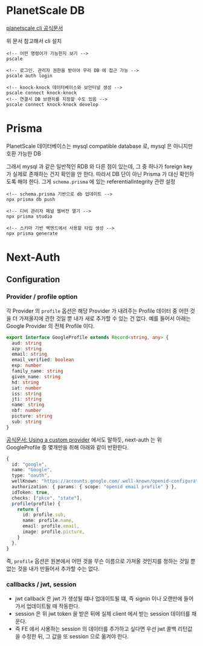 # PlanetScale DB

[planetscale cli 공식문서](https://github.com/planetscale/cli)

위 문서 참고해서 cli 설치

```
<!-- 어떤 명령어가 가능한지 보기 -->
pscale

<!-- 로그인. 관리자 권한을 받아야 우리 DB 에 접근 가능 -->
pscale auth login

<!-- knock-knock 데이터베이스와 보안터널 생성 -->
pscale connect knock-knock
<!-- 연결시 DB 브랜치를 지정할 수도 있음 -->
pscale connect knock-knock develop
```

# Prisma

PlanetScale 데이터베이스는 mysql compatible database 로, mysql 은 아니지만 호환 가능한 DB

그래서 mysql 과 같은 일반적인 RDB 와 다른 점이 있는데, 그 중 하나가 foreign key 가 실제로 존재하는 건지 확인을 안 한다. 따라서 DB 단이 아닌 Prisma 가 대신 확인하도록 해야 한다. 그게 `schema.prisma` 에 있는 referentialIntegrity 관련 설정

```
<!-- schema.prisma 기반으로 db 업데이트 -->
npx prisma db push

<!-- 디비 관리자 패널 웹버전 열기 -->
npx prisma studio

<!-- 스키마 기반 백엔드에서 사용할 타입 생성 -->
npx prisma generate
```

# Next-Auth

## Configuration

### Provider / profile option

각 Provider 의 `profile` 옵션은 해당 Provider 가 내려주는 Profile 데이터 중 어떤 것을 더 가져올지에 관한 것일 뿐 내가 새로 추가할 수 있는 건 없다. 예를 들어서 아래는 Google Provider 의 전체 Profile 이다.

```ts
export interface GoogleProfile extends Record<string, any> {
  aud: string
  azp: string
  email: string
  email_verified: boolean
  exp: number
  family_name: string
  given_name: string
  hd: string
  iat: number
  iss: string
  jti: string
  name: string
  nbf: number
  picture: string
  sub: string
}
```

[공식문서: Using a custom provider](https://next-auth.js.org/configuration/providers/oauth#using-a-custom-provider) 에서도 말하듯, next-auth 는 위 GoogleProfile 중 몇개만을 취해 아래와 같이 반환한다.

```ts
{
  id: "google",
  name: "Google",
  type: "oauth",
  wellKnown: "https://accounts.google.com/.well-known/openid-configuration",
  authorization: { params: { scope: "openid email profile" } },
  idToken: true,
  checks: ["pkce", "state"],
  profile(profile) {
    return {
      id: profile.sub,
      name: profile.name,
      email: profile.email,
      image: profile.picture,
    }
  },
}
```

즉, `profile` 옵션은 원본에서 어떤 것을 무슨 이름으로 가져올 것인지를 정하는 것일 뿐 없는 것을 내가 만들어서 추가할 수는 없다.

### callbacks / jwt, session

- jwt callback 은 jwt 가 생성될 떄나 업데이트될 떄, 즉 signin 이나 오랜만에 들어가서 업데이트될 때 작동한다.
- session 은 위 jwt token 을 받은 뒤에 실제 client 에서 받는 session 데이터를 채운다.
- 즉 FE 에서 사용하는 session 의 데이터를 추가하고 싶다면 우선 jwt 콜백 리턴값을 수정한 뒤, 그 값을 또 session 으로 옮겨야 한다.
